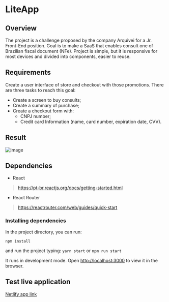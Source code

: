
# LiteApp

## Overview
The project is a challenge proposed by the company Arquivei for a Jr. Front-End position. Goal is to make a SaaS that enables consult one of Brazilian fiscal document (NFe).
Project is simple, but it is responsive for most devices and divided into components, easier to reuse.

## Requirements
Create a user interface of store and checkout with those promotions. There are three tasks to reach this goal:
-   Create a screen to buy consults;
-   Create a summary of purchase;
-   Create a checkout form with:
    -   CNPJ number;
    -   Credit card Information (name, card number, expiration date, CVV).

## Result
![image](https://user-images.githubusercontent.com/39573063/115654550-bc0d0300-a307-11eb-8d97-1e3c0da43757.png)

## Dependencies
 - React
>https://pt-br.reactjs.org/docs/getting-started.html
 - React Router
>https://reactrouter.com/web/guides/quick-start 
### Installing dependencies
In the project directory, you can run:

`npm install`

and run the project typing:
`yarn start` 
or
 `npm run start` 

It runs in development mode. Open [http://localhost:3000](http://localhost:3000) to view it in the browser.
##  Test live application
[Netlify app link](https://litechallengearqv.netlify.app/)

